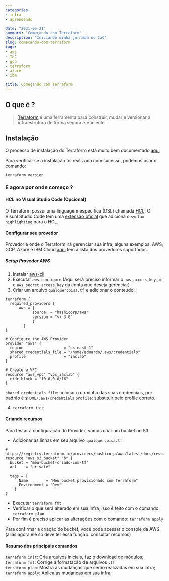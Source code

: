 ```yaml
---
categories:
- infra
- aprendendo

date: "2021-05-21"
summary: "Começando com Terraform"
description: "Iniciando minha jornada no IaC"
slug: comecando-com-terraform
tags:
- aws
- IaC
- gcp
- terraform
- azure
- ibm

title: Começando com Terraform
---
```

 
## O que é ?

>[Terraform](https://www.terraform.io/intro/index.html) é uma ferramenta para construir, mudar e versionar a infraestrutura de forma segura e eficiente.

## Instalação

O processo de instalação do Terraform está muito bem documentado [aqui](https://learn.hashicorp.com/tutorials/terraform/install-cli) 

Para verificar se a instalação foi realizada com sucesso, podemos usar o comando:

```
terraform version
```

### E agora por onde começo ?

#### HCL no Visual Studio Code (Opcional)

O Terraform possui uma linguagem específica (DSL) chamada [HCL](https://github.com/hashicorp/hcl). O Visual Studio Code tem uma [extensão oficial](https://marketplace.visualstudio.com/items?itemName=HashiCorp.terraform) que adiciona o `syntax highlighting` para o HCL.

#### Configurar seu provedor

Provedor é onde o Terraform irá gerenciar sua infra, alguns exemplos: AWS, GCP, Azure e IBM Cloud,[aqui](https://registry.terraform.io/browse/providers) tem a lista dos provedores suportados.

##### Setup Provedor AWS

1. Instalar [aws-cli](https://aws.amazon.com/pt/cli/)
2. Executar `aws configure` (Aqui será preciso informar o `aws_access_key_id` e `aws_secret_access_key` da conta que deseja gerenciar) 
3. Criar um arquivo `qualquercoisa.tf` e adicionar o conteúdo:

```
terraform {
  required_providers {
      aws = {
            source  = "hashicorp/aws"
            version = "~> 3.0"
            }
        }
}

# Configure the AWS Provider
provider "aws" {
  region                  = "us-east-1"
  shared_credentials_file = "/home/eduardo/.aws/credentials"
  profile                 = "iaclab"
}

# Create a VPC
resource "aws_vpc" "vpc_iaclab" {
  cidr_block = "10.0.0.0/16"
}

```

`shared_credentials_file`: colocar o caminho das suas credenciais, por padrão é `$HOME/.aws/credentials`
`profile`: substituir pelo profile correto.

4. `terraform init`

#### Criando recursos

Para testar a configuração do Provider, vamos criar um bucket no S3. 

- Adicionar as linhas em seu arquivo `qualquercoisa.tf`
``` 
# https://registry.terraform.io/providers/hashicorp/aws/latest/docs/resources/s3_bucket
resource "aws_s3_bucket" "b" {
  bucket = "meu-bucket-criado-com-tf"
  acl    = "private"

  tags = {
      Name        = "Meu bucket provisionado com Terraform"
      Environment = "Dev"
    }
}

```
- Executar `terraform fmt`
- Verificar o que será alterado em sua infra, isso é feito com o comando: `terraform plan`
- Por fim é preciso aplicar as alterações com o comando: `terraform apply`

Para confirmar a criação do bucket, você pode acessar o console da AWS (alias agora ele só deve ter essa função: consultar recursos)

#### Resumo dos principais comandos

`terraform init`: Cria arquivos iniciais, faz o download de módulos;  
`terraform fmt`: Corrige a formatação de arquivos `.tf`  
`terraform plan`: Mostra as mudanças que serão realizadas em sua infra;  
`terraform apply`: Aplica as mudanças em sua infra;

